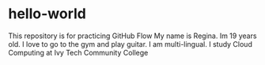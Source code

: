 # hello-world
This repository is for practicing GitHub Flow
My name is Regina. Im 19 years old. I love to go to the gym and play guitar. I am multi-lingual. I study Cloud Computing at Ivy Tech Community College
